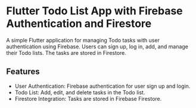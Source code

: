 # Flutter Todo List App with Firebase Authentication and Firestore

A simple Flutter application for managing Todo tasks with user authentication using Firebase. Users can sign up, log in, add, and manage their Todo lists. The tasks are stored in Firestore.

## Features

- User Authentication: Firebase authentication for user sign up and login.
- Todo List: Add, edit, and delete tasks in the Todo list.
- Firestore Integration: Tasks are stored in Firebase Firestore.
